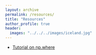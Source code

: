 ```yaml
---
layout: archive
permalink: /resources/
title: "Resources"
author_profile: true
header:
  images: "../../../images/iceland.jpg"
---
```


+ [Tutorial on np.where](resources/np.where.md)